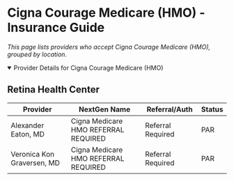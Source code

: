 # Cigna Courage Medicare (HMO) - Insurance Guide

*This page lists providers who accept Cigna Courage Medicare (HMO), grouped by location.*

<details open><summary>Provider Details for Cigna Courage Medicare (HMO)</summary>

## Retina Health Center

| Provider | NextGen Name | Referral/Auth | Status |
|----------|-------------|--------------|--------|
| Alexander Eaton, MD | Cigna Medicare HMO REFERRAL REQUIRED | Referral Required | PAR |
| Veronica Kon Graversen, MD | Cigna Medicare HMO REFERRAL REQUIRED | Referral Required | PAR |

</details>


